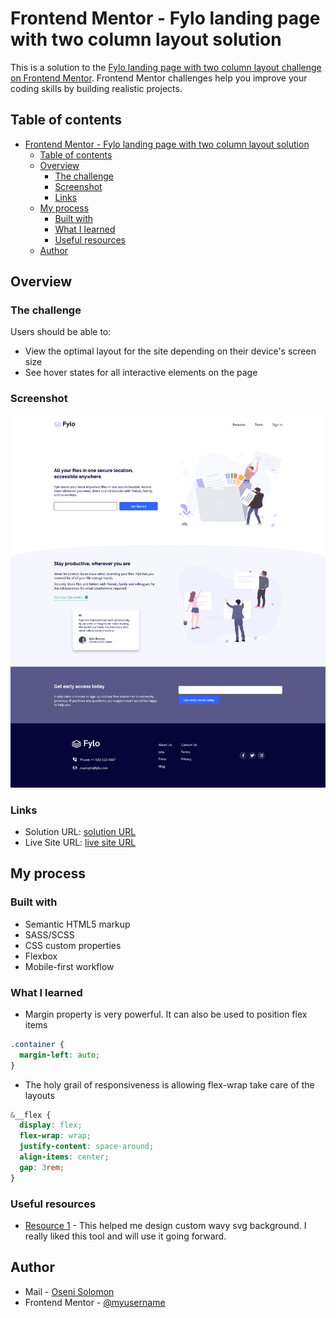 # Frontend Mentor - Fylo landing page with two column layout solution

This is a solution to the [Fylo landing page with two column layout challenge on Frontend Mentor](https://www.frontendmentor.io/challenges/fylo-landing-page-with-two-column-layout-5ca5ef041e82137ec91a50f5). Frontend Mentor challenges help you improve your coding skills by building realistic projects.

## Table of contents

- [Frontend Mentor - Fylo landing page with two column layout solution](#frontend-mentor---fylo-landing-page-with-two-column-layout-solution)
  - [Table of contents](#table-of-contents)
  - [Overview](#overview)
    - [The challenge](#the-challenge)
    - [Screenshot](#screenshot)
    - [Links](#links)
  - [My process](#my-process)
    - [Built with](#built-with)
    - [What I learned](#what-i-learned)
    - [Useful resources](#useful-resources)
  - [Author](#author)

## Overview

### The challenge

Users should be able to:

- View the optimal layout for the site depending on their device's screen size
- See hover states for all interactive elements on the page

### Screenshot

![Desktop Site Preview](images/screenshot.png)

### Links

- Solution URL: [solution URL](https://github.com/SoloLere/Front-end-mentor-challenges/tree/main/fylo-landing-page-with-two-column-layout-master)
- Live Site URL: [live site URL](https://sololere.github.io/Front-end-mentor-challenges/)

## My process

### Built with

- Semantic HTML5 markup
- SASS/SCSS
- CSS custom properties
- Flexbox
- Mobile-first workflow

### What I learned

- Margin property is very powerful. It can also be used to position flex items

```css
.container {
  margin-left: auto;
}
```

- The holy grail of responsiveness is allowing flex-wrap take care of the layouts

```scss
&__flex {
  display: flex;
  flex-wrap: wrap;
  justify-content: space-around;
  align-items: center;
  gap: 3rem;
}
```

### Useful resources

- [Resource 1](https://www.shapedivider.app/) - This helped me design custom wavy svg background. I really liked this tool and will use it going forward.

## Author

- Mail - [Oseni Solomon](jnrolalere@gmail.com)
- Frontend Mentor - [@myusername](https://www.frontendmentor.io/profile/@SoloLere)
